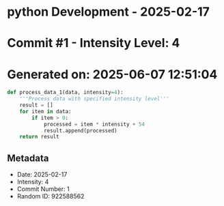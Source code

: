 ﻿# python Development - 2025-02-17
# Commit #1 - Intensity Level: 4
# Generated on: 2025-06-07 12:51:04
```python
def process_data_1(data, intensity=4):
    '''Process data with specified intensity level'''
    result = []
    for item in data:
        if item > 0:
            processed = item * intensity + 54
            result.append(processed)
    return result
```
## Metadata
- Date: 2025-02-17
- Intensity: 4
- Commit Number: 1
- Random ID: 922588562
